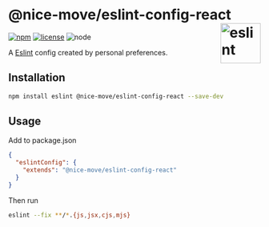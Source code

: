 # @nice-move/eslint-config-react [<img src="https://cdn.worldvectorlogo.com/logos/eslint-1.svg" alt="eslint" height="80" align="right">][eslint]

[![npm][npm-badge]][npm-url]
[![license][license-badge]][github-url]
![node][node-badge]

A [Eslint] config created by personal preferences.

## Installation

```bash
npm install eslint @nice-move/eslint-config-react --save-dev
```

## Usage

Add to package.json

```json
{
  "eslintConfig": {
    "extends": "@nice-move/eslint-config-react"
  }
}
```

Then run

```bash
eslint --fix **/*.{js,jsx,cjs,mjs}
```

[eslint]: https://eslint.org/
[npm-url]: https://www.npmjs.com/package/@nice-move/eslint-config-react
[npm-badge]: https://img.shields.io/npm/v/@nice-move/eslint-config-react.svg?style=flat-square&logo=npm
[github-url]: https://github.com/airkro/nice-move/tree/master/packages/eslint-config-react#readme
[node-badge]: https://img.shields.io/node/v/@nice-move/eslint-config-react.svg?style=flat-square&colorB=green&logo=node.js
[license-badge]: https://img.shields.io/npm/l/@nice-move/eslint-config-react.svg?style=flat-square&colorB=blue&logo=github
